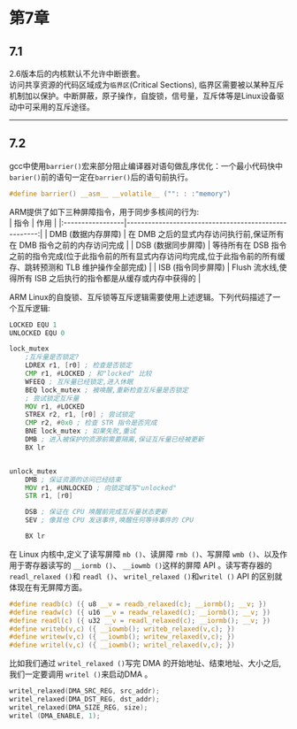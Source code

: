 # 第7章
## 7.1
2.6版本后的内核默认不允许中断嵌套。   
访问共享资源的代码区域成为`临界区`(Critical Sections), 临界区需要被以某种互斥机制加以保护。中断屏蔽，原子操作，自旋锁，信号量，互斥体等是Linux设备驱动中可采用的互斥途径。  
***
## 7.2  
gcc中使用`barrier()`宏来部分阻止编译器对语句做乱序优化：一个最小代码快中`barier()`前的语句一定在`barrier()`后的语句前执行。   
``` c
#define barrier() __asm__ __volatile__ ("": : :"memory")
```
ARM提供了如下三种屏障指令，用于同步多核间的行为:   
| 指令              | 作用                                                 |
|:-----------------|-----------------------------------------------------:|
| DMB (数据内存屏障) | 在 DMB 之后的显式内存访问执行前,保证所有在 DMB 指令之前的内存访问完成 |
| DSB (数据同步屏障) | 等待所有在 DSB 指令之前的指令完成(位于此指令前的所有显式内存访问均完成,位于此指令前的所有缓存、跳转预测和 TLB 维护操作全部完成) |
| ISB (指令同步屏障) |  Flush 流水线,使得所有 ISB 之后执行的指令都是从缓存或内存中获得的 |

ARM Linux的自旋锁、互斥锁等互斥逻辑需要使用上述逻辑。下列代码描述了一个互斥逻辑: 
``` asm
LOCKED EQU 1
UNLOCKED EQU 0

lock_mutex
    ;互斥量是否锁定?
    LDREX r1, [r0] ; 检查是否锁定
    CMP r1, #LOCKED ; 和"locked" 比较
    WFEEQ ; 互斥量已经锁定,进入休眠
    BEQ lock_mutex ; 被唤醒,重新检查互斥量是否锁定
    ; 尝试锁定互斥量
    MOV r1, #LOCKED
    STREX r2, r1, [r0] ; 尝试锁定
    CMP r2, #0x0 ; 检查 STR 指令是否完成
    BNE lock_mutex ; 如果失败,重试
    DMB ; 进入被保护的资源前需要隔离,保证互斥量已经被更新
    BX lr


unlock_mutex
    DMB ; 保证资源的访问已经结束
    MOV r1, #UNLOCKED ; 向锁定域写"unlocked"
    STR r1, [r0]

    DSB ; 保证在 CPU 唤醒前完成互斥量状态更新
    SEV ; 像其他 CPU 发送事件,唤醒任何等待事件的 CPU

    BX lr
```
在 Linux 内核中,定义了读写屏障 `mb ()`、读屏障 `rmb ()`、写屏障 `wmb ()`、以及作用于寄存器读写的 `__iormb ()`、 `__iowmb ()`这样的屏障 API 。读写寄存器的 `readl_relaxed ()`和 `readl ()`、 `writel_relaxed ()`和`writel ()` API 的区别就体现在有无屏障方面。
``` c
#define readb(c) ({ u8 __v = readb_relaxed(c); __iormb(); __v; })
#define readw(c) ({ u16 __v = readw_relaxed(c); __iormb(); __v; })
#define readl(c) ({ u32 __v = readl_relaxed(c); __iormb(); __v; })
#define writeb(v,c) ({ __iowmb(); writeb_relaxed(v,c); })
#define writew(v,c) ({ __iowmb(); writew_relaxed(v,c); })
#define writel(v,c) ({ __iowmb(); writel_relaxed(v,c); })
```
比如我们通过 `writel_relaxed ()`写完 DMA 的开始地址、结束地址、大小之后,我们一定要调用 `writel ()`来启动DMA 。
``` c
writel_relaxed(DMA_SRC_REG, src_addr);
writel_relaxed(DMA_DST_REG, dst_addr);
writel_relaxed(DMA_SIZE_REG, size);
writel (DMA_ENABLE, 1);
```